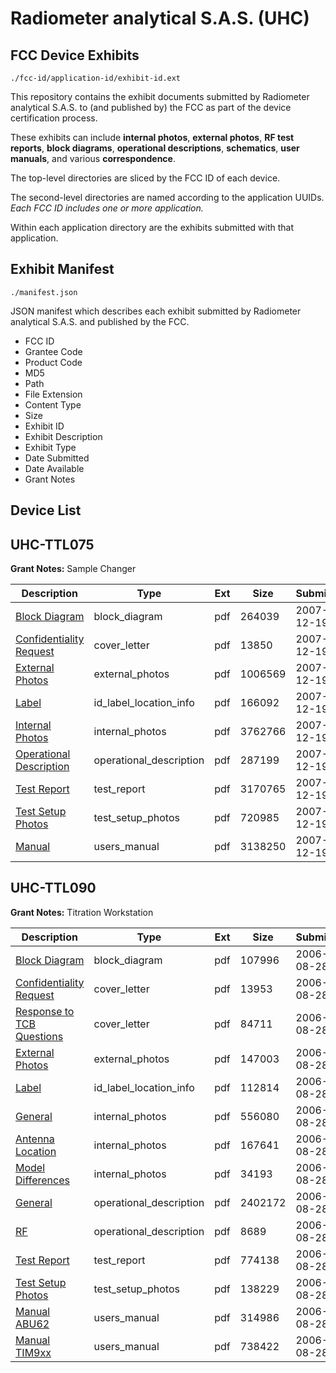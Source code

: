 # Radiometer analytical S.A.S. (UHC)
## FCC Device Exhibits

```
./fcc-id/application-id/exhibit-id.ext
```

This repository contains the exhibit documents submitted by Radiometer analytical S.A.S. to (and published by) the FCC as part of the device certification process.

These exhibits can include **internal photos**, **external photos**, **RF test reports**, **block diagrams**, **operational descriptions**, **schematics**, **user manuals**, and various **correspondence**.

The top-level directories are sliced by the FCC ID of each device.

The second-level directories are named according to the application UUIDs. *Each FCC ID includes one or more application.*

Within each application directory are the exhibits submitted with that application. 

## Exhibit Manifest

```
./manifest.json
```

JSON manifest which describes each exhibit submitted by Radiometer analytical S.A.S. and published by the FCC.

- FCC ID
- Grantee Code
- Product Code
- MD5
- Path
- File Extension
- Content Type
- Size
- Exhibit ID
- Exhibit Description
- Exhibit Type
- Date Submitted
- Date Available
- Grant Notes

## Device List
## UHC-TTL075
**Grant Notes:** Sample Changer

| Description | Type | Ext | Size | Submitted | Available |
| ----------- | ---- | --- | ---- | --------- | --------- |
| [Block Diagram](UHC-TTL075/bf86a2a589494f5138d98da06e74a668/881671.pdf) | block_diagram | pdf | 264039 | 2007-12-19 | 2007-12-19 |
| [Confidentiality Request](UHC-TTL075/bf86a2a589494f5138d98da06e74a668/881680.pdf) | cover_letter | pdf | 13850 | 2007-12-19 | 2007-12-19 |
| [External Photos](UHC-TTL075/bf86a2a589494f5138d98da06e74a668/881672.pdf) | external_photos | pdf | 1006569 | 2007-12-19 | 2007-12-19 |
| [Label](UHC-TTL075/bf86a2a589494f5138d98da06e74a668/881673.pdf) | id_label_location_info | pdf | 166092 | 2007-12-19 | 2007-12-19 |
| [Internal Photos](UHC-TTL075/bf86a2a589494f5138d98da06e74a668/881674.pdf) | internal_photos | pdf | 3762766 | 2007-12-19 | 2007-12-19 |
| [Operational Description](UHC-TTL075/bf86a2a589494f5138d98da06e74a668/881675.pdf) | operational_description | pdf | 287199 | 2007-12-19 | 2007-12-19 |
| [Test Report](UHC-TTL075/bf86a2a589494f5138d98da06e74a668/881677.pdf) | test_report | pdf | 3170765 | 2007-12-19 | 2007-12-19 |
| [Test Setup Photos](UHC-TTL075/bf86a2a589494f5138d98da06e74a668/881678.pdf) | test_setup_photos | pdf | 720985 | 2007-12-19 | 2007-12-19 |
| [Manual](UHC-TTL075/bf86a2a589494f5138d98da06e74a668/881679.pdf) | users_manual | pdf | 3138250 | 2007-12-19 | 2007-12-19 |
## UHC-TTL090
**Grant Notes:** Titration Workstation

| Description | Type | Ext | Size | Submitted | Available |
| ----------- | ---- | --- | ---- | --------- | --------- |
| [Block Diagram](UHC-TTL090/96bbe1c31613a540766b1945f0e1b612/698084.pdf) | block_diagram | pdf | 107996 | 2006-08-28 | 2006-08-28 |
| [Confidentiality Request](UHC-TTL090/96bbe1c31613a540766b1945f0e1b612/698109.pdf) | cover_letter | pdf | 13953 | 2006-08-28 | 2006-08-28 |
| [Response to TCB Questions](UHC-TTL090/96bbe1c31613a540766b1945f0e1b612/698110.pdf) | cover_letter | pdf | 84711 | 2006-08-28 | 2006-08-28 |
| [External Photos](UHC-TTL090/96bbe1c31613a540766b1945f0e1b612/698085.pdf) | external_photos | pdf | 147003 | 2006-08-28 | 2006-08-28 |
| [Label](UHC-TTL090/96bbe1c31613a540766b1945f0e1b612/698086.pdf) | id_label_location_info | pdf | 112814 | 2006-08-28 | 2006-08-28 |
| [General](UHC-TTL090/96bbe1c31613a540766b1945f0e1b612/698087.pdf) | internal_photos | pdf | 556080 | 2006-08-28 | 2006-08-28 |
| [Antenna Location](UHC-TTL090/96bbe1c31613a540766b1945f0e1b612/698088.pdf) | internal_photos | pdf | 167641 | 2006-08-28 | 2006-08-28 |
| [Model Differences](UHC-TTL090/96bbe1c31613a540766b1945f0e1b612/698089.pdf) | internal_photos | pdf | 34193 | 2006-08-28 | 2006-08-28 |
| [General](UHC-TTL090/96bbe1c31613a540766b1945f0e1b612/698090.pdf) | operational_description | pdf | 2402172 | 2006-08-28 | 2006-08-28 |
| [RF](UHC-TTL090/96bbe1c31613a540766b1945f0e1b612/698091.pdf) | operational_description | pdf | 8689 | 2006-08-28 | 2006-08-28 |
| [Test Report](UHC-TTL090/96bbe1c31613a540766b1945f0e1b612/698095.pdf) | test_report | pdf | 774138 | 2006-08-28 | 2006-08-28 |
| [Test Setup Photos](UHC-TTL090/96bbe1c31613a540766b1945f0e1b612/698096.pdf) | test_setup_photos | pdf | 138229 | 2006-08-28 | 2006-08-28 |
| [Manual ABU62](UHC-TTL090/96bbe1c31613a540766b1945f0e1b612/698107.pdf) | users_manual | pdf | 314986 | 2006-08-28 | 2006-08-28 |
| [Manual TIM9xx](UHC-TTL090/96bbe1c31613a540766b1945f0e1b612/698108.pdf) | users_manual | pdf | 738422 | 2006-08-28 | 2006-08-28 |
